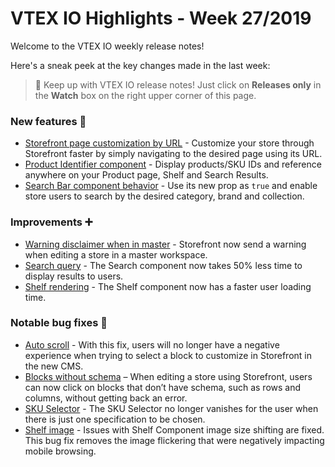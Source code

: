 # VTEX IO Highlights - Week 27/2019

Welcome to the VTEX IO weekly release notes!

Here's a sneak peek at the key changes made in the last week: 

>🔔 Keep up with VTEX IO release notes! Just click on <strong>Releases only</strong> in the <strong>Watch</strong> box on the right upper corner of this page.

### New features 🚀 

- [Storefront page customization by URL](https://github.com/vtex-apps/release-notes/blob/master/2019-week-27/storefront-page-customization-by-url.md) - Customize your store through Storefront faster by simply navigating to the desired page using its URL.
- [Product Identifier component](https://github.com/vtex-apps/release-notes/blob/master/2019-week-27/product-identifier-component.md) - Display products/SKU IDs and reference anywhere on your Product page, Shelf and Search Results.
- [Search Bar component behavior](https://github.com/vtex-apps/release-notes/blob/master/2019-week-27/search-bar-component-behavior.md) - Use its new prop as `true` and enable store users to search by the desired category, brand and collection.

### Improvements :heavy_plus_sign:

- [Warning disclaimer when in master](https://github.com/vtex-apps/release-notes/blob/master/2019-week-27/warning-disclaimer-when-in-master.md) - Storefront now send a warning when editing a store in a master workspace.
- [Search query](https://github.com/vtex-apps/release-notes/blob/master/2019-week-27/search-query.md) - The Search component now takes 50% less time to display results to users.
- [Shelf rendering](https://github.com/vtex-apps/release-notes/blob/master/2019-week-27/shelf-rendering.md) - The Shelf component now has a faster user loading time.

### Notable bug fixes :bug:

- [Auto scroll](https://github.com/vtex-apps/admin-pages/pull/233) - With this fix, users will no longer have a negative experience when trying to select a block to customize in Storefront in the new CMS.
- [Blocks without schema](https://github.com/vtex-apps/admin-pages/pull/230) – When editing a store using Storefront, users can now click on blocks that don’t have schema, such as rows and columns, without getting back an error.
- [SKU Selector](https://github.com/vtex-apps/store-components/pull/517) - The SKU Selector no longer vanishes for the user when there is just one specification to be chosen.
- [Shelf image](https://github.com/vtex-apps/shelf/pull/156) - Issues with Shelf Component  image size shifting are fixed. This bug fix removes the image flickering that were negatively impacting mobile browsing.
